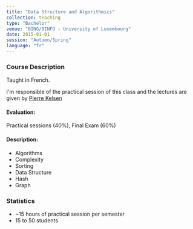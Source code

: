 ```yaml
---
title: "Data Structure and Algorithmics"
collection: teaching
type: "Bachelor"
venue: "BING/BINFO - University of Luxembourg"
date: 2015-01-01
session: "Autumn/Spring"
language: "fr"
---
```


### Course Description

Taught in French.

I'm responsible of the practical session of this class and the
lectures are given by [Pierre Kelsen](http://wwwen.uni.lu/research/fstc/laboratory_of_advanced_software_systems_lassy/members/pierre_kelsen)

#### Evaluation:

Practical sessions (40%), Final Exam (60%)

#### Description:

+ Algorithms
+ Complexity
+ Sorting
+ Data Structure
+ Hash
+ Graph

### Statistics

* ~15 hours of practical session per semester
* 15 to 50 students